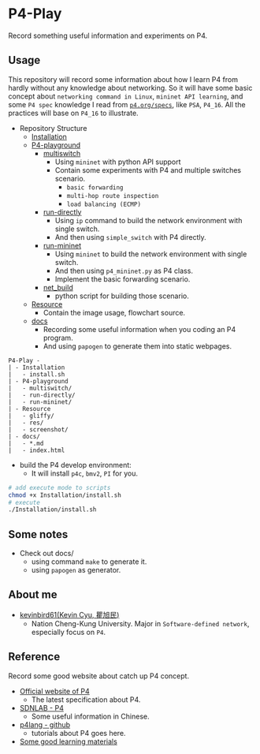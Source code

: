 # P4-Play
Record something useful information and experiments on P4. 

## Usage

This repository will record some information about how I learn P4 from hardly without any knowledge about networking. 
So it will have some basic concept about `networking command in Linux`, `mininet API learning`, and some `P4 spec` knowledge I read from [`p4.org/specs`](https://p4.org/specs/), like `PSA`, `P4_16`. All the practices will base on `P4_16` to illustrate.

* Repository Structure
    * [Installation](Installation/)
    * [P4-playground](P4-playground/)
        * [multiswitch](P4-playground/multiswitch)
            * Using `mininet` with python API support
            * Contain some experiments with P4 and multiple switches scenario.
                * `basic forwarding`
                * `multi-hop route inspection`
                * `load balancing (ECMP)`
        * [run-directly](P4-playground/run-directly)
            * Using `ip` command to build the network environment with single switch.
            * And then using `simple_switch` with P4 directly.
        * [run-mininet](P4-playground/run-mininet)
            * Using `mininet` to build the network environment with single switch.
            * And then using `p4_mininet.py` as P4 class.
            * Implement the basic forwarding scenario.
        * [net_build](P4-playground/net_build)
            * python script for building those scenario.
    * [Resource](Resource/)
        * Contain the image usage, flowchart source.
    * [docs](docs/)
        * Recording some useful information when you coding an P4 program.
        * And using `papogen` to generate them into static webpages.
```
P4-Play -
| - Installation
|   - install.sh
| - P4-playground
|   - multiswitch/
|   - run-directly/
|   - run-mininet/
| - Resource
|   - gliffy/
|   - res/
|   - screenshot/
| - docs/
|   - *.md
|   - index.html
```

* build the P4 develop environment:
    * It will install `p4c`, `bmv2`, `PI` for you.
```bash
# add execute mode to scripts
chmod +x Installation/install.sh
# execute
./Installation/install.sh
```

## Some notes 

* Check out docs/
    * using command `make` to generate it.
    * using `papogen` as generator.

## About me

* [kevinbird61(Kevin Cyu, 瞿旭民)](https://github.com/kevinbird61)
    * Nation Cheng-Kung University. Major in `Software-defined network`, especially focus on `P4`.

## Reference

Record some good website about catch up P4 concept.

* [Official website of P4](https://p4.org/specs/)
    * The latest specification about P4.
* [SDNLAB - P4](https://www.sdnlab.com/tag/p4/)
    * Some useful information in Chinese.
* [p4lang - github](https://github.com/p4lang)
    * tutorials about P4 goes here.
* [Some good learning materials](LEARNING_MATERIALS.md)